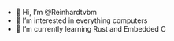 - 👋 Hi, I’m @Reinhardtvbm
- 👀 I’m interested in everything computers
- 🌱 I’m currently learning Rust and Embedded C

<!---
Reinhardtvbm/Reinhardtvbm is a ✨ special ✨ repository because its `README.md` (this file) appears on your GitHub profile.
You can click the Preview link to take a look at your changes.
--->

